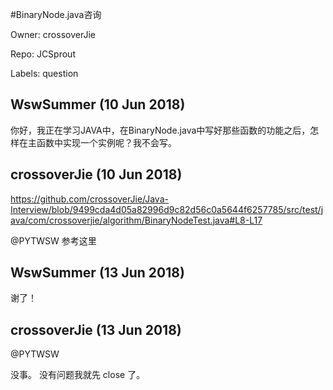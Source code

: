 #BinaryNode.java咨询

Owner: crossoverJie

Repo: JCSprout

Labels: question 

## WswSummer (10 Jun 2018)

你好，我正在学习JAVA中，在BinaryNode.java中写好那些函数的功能之后，怎样在主函数中实现一个实例呢？我不会写。

## crossoverJie (10 Jun 2018)

https://github.com/crossoverJie/Java-Interview/blob/9499cda4d05a82996d9c82d56c0a5644f6257785/src/test/java/com/crossoverjie/algorithm/BinaryNodeTest.java#L8-L17

@PYTWSW 参考这里

## WswSummer (13 Jun 2018)

谢了！

## crossoverJie (13 Jun 2018)

@PYTWSW 

没事。
没有问题我就先 close 了。

